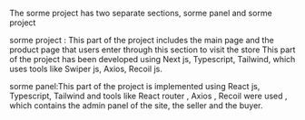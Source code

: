 The sorme project has two separate sections, sorme panel and sorme project

sorme project : This part of the project includes the main page and the product page that users enter through this section to visit the store
This part of the project has been developed using Next js, Typescript, Tailwind, which uses tools like Swiper js, Axios, Recoil js.

sorme panel:This part of the project is implemented using React js, Typescript, Tailwind and tools like React router , Axios , Recoil were used ,
which contains the admin panel of the site, the seller and the buyer.
